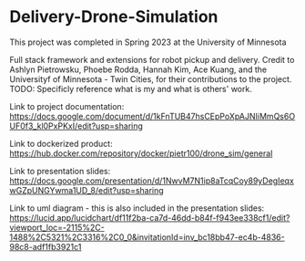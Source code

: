 # Delivery-Drone-Simulation

This project was completed in Spring 2023 at the University of Minnesota

Full stack framework and extensions for robot pickup and delivery. Credit to Ashlyn Pietrowsku, Phoebe Rodda, Hannah Kim, Ace Kuang, and the Universityf of Minnesota - Twin Cities, for their contributions to the project. 
TODO: Specificly reference what is my and what is others' work.

Link to project documentation: https://docs.google.com/document/d/1kFnTUB47hsCEpPoXpAJNIiMmQs6OUF0f3_kl0PxPKxI/edit?usp=sharing

Link to dockerized product: 
https://hub.docker.com/repository/docker/pietr100/drone_sim/general

Link to presentation slides: https://docs.google.com/presentation/d/1NwvM7N1ip8aTcqCoy89yDegIeqxwGZpUNGYwma1UD_8/edit?usp=sharing

Link to uml diagram - this is also included in the presentation slides:
https://lucid.app/lucidchart/df11f2ba-ca7d-46dd-b84f-f943ee338cf1/edit?viewport_loc=-2115%2C-1488%2C5321%2C3316%2C0_0&invitationId=inv_bc18bb47-ec4b-4836-98c8-adf1fb3921c1
